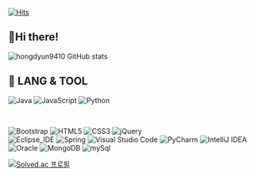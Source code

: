 
[![Hits](https://hits.seeyoufarm.com/api/count/incr/badge.svg?url=https%3A%2F%2Fgithub.com%2Fhongdyun9410&count_bg=%23EBDF4D&title_bg=%23F5A6D3&icon=&icon_color=%23E7E7E7&title=hits&edge_flat=false)](https://hits.seeyoufarm.com)


## 🍊Hi there!

![hongdyun9410 GitHub stats](https://github-readme-stats.vercel.app/api?username=hongdyun9410&show_icons=true&theme=radical)


## 🍊 LANG & TOOL
![Java](https://img.shields.io/badge/Java-007396.svg?&style=for-the-badge&logo=Java&logoColor=white)
![JavaScript](https://img.shields.io/badge/JavaScript-F7DF1E.svg?&style=for-the-badge&logo=JavaScript&logoColor=white)
<img alt="Python" src ="https://img.shields.io/badge/Python-3776AB.svg?&style=for-the-badge&logo=Python&logoColor=white"/>

<br>

![Bootstrap](https://img.shields.io/badge/Bootstrap-7952B3.svg?&style=for-the-badge&logo=Bootstrap&logoColor=white)
![HTML5](https://img.shields.io/badge/HTML5-E34F26.svg?&style=for-the-badge&logo=HTML5&logoColor=white)
![CSS3](https://img.shields.io/badge/CSS3-1572B6.svg?&style=for-the-badge&logo=CSS3&logoColor=white)
![jQuery](https://img.shields.io/badge/jQuery-F37626.svg?&style=for-the-badge&logo=jQuery&logoColor=white)
<br>
![Eclipse_IDE](https://img.shields.io/badge/EclipseIDE-2C2255.svg?&style=for-the-badge&logo=EclipseIDE&logoColor=white)
![Spring](https://img.shields.io/badge/Spring-6DB33F.svg?&style=for-the-badge&logo=Spring&logoColor=white)
![Visual Studio Code](https://img.shields.io/badge/VisualStudioCode-007ACC.svg?&style=for-the-badge&logo=VisualStudioCode&logoColor=white)
<img alt="PyCharm" src ="https://img.shields.io/badge/PyCharm-000000.svg?&style=for-the-badge&logo=PyCharm&logoColor=white"/>
<img alt="IntelliJ IDEA" src ="https://img.shields.io/badge/IntelliJ IDEA-000000.svg?&style=for-the-badge&logo=IntelliJ IDEA&logoColor=white"/>
<br>
![Oracle](https://img.shields.io/badge/Oracle-F80000.svg?&style=for-the-badge&logo=Oracle&logoColor=white)
<img alt="MongoDB" src ="https://img.shields.io/badge/MongoDB-47A248.svg?&style=for-the-badge&logo=MongoDB&logoColor=white"/>
<img alt="mySql" src ="https://img.shields.io/badge/mysql-4479A1.svg?&style=for-the-badge&logo=mysql&logoColor=white"/>


<!--파이썬 추가예정 -->
[![Solved.ac
프로필](http://mazassumnida.wtf/api/v2/generate_badge?boj=dkwntbvj)](https://solved.ac/myoungji)
